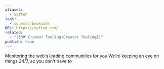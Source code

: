 ```yaml
---
aliases:
  - Syften
tags:
  - sources/bookmark
URL: https://syften.com/
related:
  - "[[🗺️ Creator Tooling|Creator Tooling]]"
publish: true
---
```


Monitoring the web's
leading communities for you
We're keeping an eye on things 24/7, so you don't have to